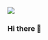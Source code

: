 <img src="https://user-images.githubusercontent.com/68576630/119753281-dd1bc300-be74-11eb-9c3e-7a309b9b41a7.jpg"> </img>

### Hi there 👋

<!--
**Agustina-vardaro/Agustina-vardaro** is a ✨ _special_ ✨ repository because its `README.md` (this file) appears on your GitHub profile.

Here are some ideas to get you started:

- 🔭 I’m currently working on ...
- 🌱 I’m currently learning ...
- 👯 I’m looking to collaborate on ...
- 🤔 I’m looking for help with ...
- 💬 Ask me about ...
- 📫 How to reach me: ...
- 😄 Pronouns: ...
- ⚡ Fun fact: ...
-->
